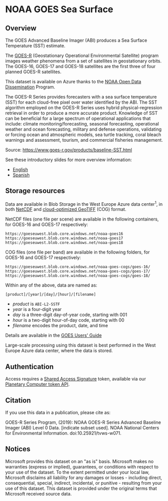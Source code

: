 # NOAA GOES Sea Surface

## Overview

The GOES Advanced Baseline Imager (ABI) produces a Sea Surface Temperature (SST) estimate.

The [GOES-R](https://www.goes-r.gov/) (Geostationary Operational Environmental Satellite) program images weather phenomena from a set of satellites in geostationary orbits.  The GOES-16, GOES-17 and GOES-18 satellites are the first three of four planned GOES-R satellites.

This dataset is available on Azure thanks to the [NOAA Open Data Dissemination](https://www.noaa.gov/information-technology/open-data-dissemination) Program.

 The GOES-R Series provides forecasters with a sea surface temperature (SST) for each cloud-free pixel over water identified by the ABI.
 The SST algorithm employed on the GOES-R Series uses hybrid physical-regression retrieval in order to produce a more accurate product.
 Knowledge of SST can be beneficial for a large spectrum of operational applications that include: climate monitoring/forecasting, seasonal forecasting, operational weather and ocean forecasting, military and defense operations, validating or forcing ocean and atmospheric models, sea turtle tracking, coral bleach warnings and assessment, tourism, and commercial fisheries management.

Source: https://www.goes-r.gov/products/baseline-SST.html

See these introductory slides for more overview information:
- [English](https://www.goes-r.gov/downloads/resources/documents/Beginners_Guide_to_GOES-R_Series_Data.pdf)
- [Spanish](https://github.com/NOAA-Big-Data-Program/bdp-data-docs/blob/main/GOES/QuickGuides/Spanish/Guia%20introductoria%20para%20datos%20de%20la%20serie%20GOES-R%20V1.1%20FINAL2%20-%20Copy.pdf)


## Storage resources

Data are available in Blob Storage in the West Europe Azure data center<sup>1</sup>, in both [NetCDF](https://www.unidata.ucar.edu/software/netcdf/) and [cloud-optimized GeoTIFF](https://www.cogeo.org/) (COG) format.

NetCDF files (one file per scene) are available in the following containers, for GOES-16 and GOES-17 respectively:

`https://goeseuwest.blob.core.windows.net/noaa-goes16`<br/>
`https://goeseuwest.blob.core.windows.net/noaa-goes17`<br/>
`https://goeseuwest.blob.core.windows.net/noaa-goes18`

COG files (one file per band) are available in the following folders, for GOES-16 and GOES-17 respectively:

`https://goeseuwest.blob.core.windows.net/noaa-goes-cogs/goes-16/`<br/>
`https://goeseuwest.blob.core.windows.net/noaa-goes-cogs/goes-17/`<br/>
`https://goeseuwest.blob.core.windows.net/noaa-goes-cogs/goes-18/`

Within any of the above, data are named as:

`[product]/[year]/[day]/[hour]/[filename]`

* <i>product</i> is `ABI-L2-SSTF`
* <i>year</i> is a four-digit year
* <i>day</i> is a three-digit day-of-year code, starting with 001
* <i>hour</i> is a two-digit hour-of-day code, starting with 00
* <i>filename</i> encodes the product, date, and time

Details are available in the [GOES Users' Guide](https://www.goes-r.gov/products/docs/PUG-L2%2B-vol5.pdf)

Large-scale processing using this dataset is best performed in the West Europe Azure data center, where the data is stored.

## Authentication

Access requires a [Shared Access Signature](https://docs.microsoft.com/en-us/azure/storage/common/storage-sas-overview) token, available via our [Planetary Computer token API](https://planetarycomputer.microsoft.com/docs/concepts/sas/).


## Citation

If you use this data in a publication, please cite as:

GOES-R Series Program, (2019): NOAA GOES-R Series Advanced Baseline Imager (ABI) Level 0 Data. [indicate subset used]. NOAA National Centers for Environmental Information. doi:10.25921/tvws-w071.


## Notices

Microsoft provides this dataset on an "as is" basis.  Microsoft makes no warranties (express or implied), guarantees, or conditions with respect to your use of the dataset.  To the extent permitted under your local law, Microsoft disclaims all liability for any damages or losses - including direct, consequential, special, indirect, incidental, or punitive - resulting from your use of this dataset.  This dataset is provided under the original terms that Microsoft received source data.
